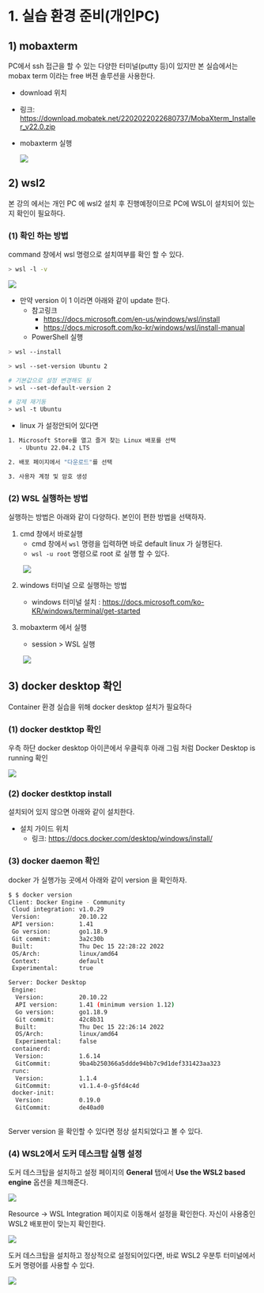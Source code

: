 # 1. 실습 환경 준비(개인PC)


## 1) mobaxterm
PC에서 ssh 접근을 할 수 있는 다양한 터미널(putty 등)이 있지만 본 실습에서는 mobax term 이라는 free 버젼 솔루션을 사용한다.

- download 위치
  
- 링크: https://download.mobatek.net/2202022022680737/MobaXterm_Installer_v22.0.zip
  
- mobaxterm 실행

  <img src="assets\image-20220601194018844.png">


## 2) wsl2

본 강의 에서는 개인 PC 에 wsl2 설치 후 진행예정이므로 PC에  WSL이 설치되어 있는지 확인이 필요하다.


### (1) 확인 하는 방법

command 창에서 wsl 명령으로 설치여부를 확인 할 수 있다.

```sh
> wsl -l -v 
```

<img src="assets\image-20220601193023175.png">


- 만약 version 이 1 이라면 아래와 같이 update 한다.
  - 참고링크
    - https://docs.microsoft.com/en-us/windows/wsl/install
    - https://docs.microsoft.com/ko-kr/windows/wsl/install-manual
  - PowerShell 실행

```sh
> wsl --install

> wsl --set-version Ubuntu 2

# 기본값으로 설정 변경해도 됨
> wsl --set-default-version 2

# 강제 재기동
> wsl -t Ubuntu

```



- linux 가 설정안되어 있다면

```sh
1. Microsoft Store를 열고 즐겨 찾는 Linux 배포를 선택
   - Ubuntu 22.04.2 LTS

2. 배포 페이지에서 "다운로드"를 선택

3. 사용자 계정 및 암호 생성

```





### (2) WSL 실행하는 방법

실행하는 방법은 아래와 같이 다양하다. 본인이 편한 방법을 선택하자.

1. cmd 창에서 바로실행
   - cmd 창에서 `wsl` 명령을 입력하면 바로 default linux 가 실행된다.
   - `wsl -u root` 명령으로 root 로 실행 할 수 있다.

<img src="assets\image-20220601193219422.png" style="margin:0 30px">


2. windows 터미널 으로 실행하는 방법
   - windows 터미널 설치 : https://docs.microsoft.com/ko-KR/windows/terminal/get-started
   
3. mobaxterm 에서 실행
   - session > WSL 실행

<img src="assets\image-20220601193859958.png" style="margin:0 30px">


## 3) docker desktop 확인

Container 환경 실습을 위해 docker desktop 설치가 필요하다

### (1) docker destktop 확인

우측 하단  docker desktop  아이콘에서 우클릭후 아래 그림 처럼 Docker Desktop is running 확인

<img src="assets\image-20220601192354841.png">



### (2) docker destktop install

설치되어 있지 않으면 아래와 같이 설치한다.

- 설치 가이드 위치
  - 링크: https://docs.docker.com/desktop/windows/install/



### (3) docker daemon 확인

docker 가 실행가능 곳에서 아래와 같이 version 을 확인하자.

```sh
$ $ docker version
Client: Docker Engine - Community
 Cloud integration: v1.0.29
 Version:           20.10.22
 API version:       1.41
 Go version:        go1.18.9
 Git commit:        3a2c30b
 Built:             Thu Dec 15 22:28:22 2022
 OS/Arch:           linux/amd64
 Context:           default
 Experimental:      true

Server: Docker Desktop
 Engine:
  Version:          20.10.22
  API version:      1.41 (minimum version 1.12)
  Go version:       go1.18.9
  Git commit:       42c8b31
  Built:            Thu Dec 15 22:26:14 2022
  OS/Arch:          linux/amd64
  Experimental:     false
 containerd:
  Version:          1.6.14
  GitCommit:        9ba4b250366a5ddde94bb7c9d1def331423aa323
 runc:
  Version:          1.1.4
  GitCommit:        v1.1.4-0-g5fd4c4d
 docker-init:
  Version:          0.19.0
  GitCommit:        de40ad0
  
```

Server version 을 확인할 수 있다면 정상 설치되었다고 볼 수 있다.


### (4) WSL2에서 도커 데스크탑 실행 설정

도커 데스크탑을 설치하고 설정 페이지의 **General** 탭에서 **Use the WSL2 based engine** 옵션을 체크해준다.

<img src="assets\cc2fa29ced0170be569fa2babb3f37ce853a4a6edaa393ae7d7e6cf0e734809e.m.png">

Resource -> WSL Integration 페이지로 이동해서 설정을 확인한다. 자신이 사용중인 WSL2 배포판이 맞는지 확인한다.

<img src="assets\2e6f6b874322977fd2a606fac1628628a42e0e6161aaecae4e0ca5891dda008d.m.png">

도커 데스크탑을 설치하고 정상적으로 설정되어있다면, 바로 WSL2 우분투 터미널에서 도커 명령어를 사용할 수 있다.

<img src="assets\d0f6a634419019be2cf954e7258932a9ea28afc6a058059f54e659104003fddf.m.png">
